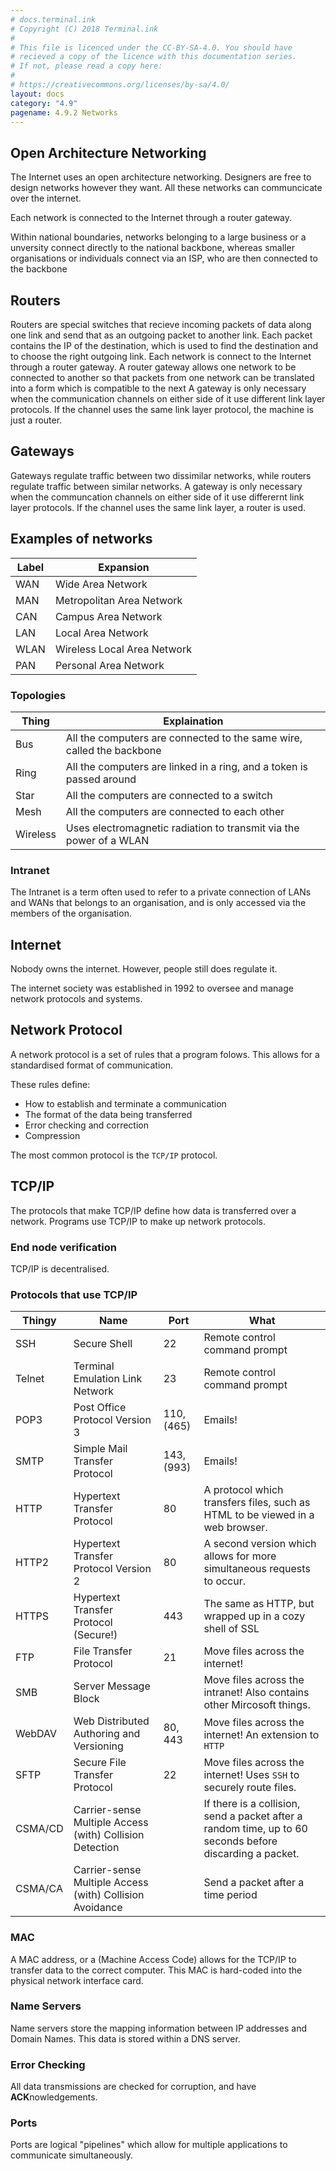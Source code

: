 ```yaml
---
# docs.terminal.ink
# Copyright (C) 2018 Terminal.ink
#
# This file is licenced under the CC-BY-SA-4.0. You should have
# recieved a copy of the licence with this documentation series.
# If not, please read a copy here:
#
# https://creativecommons.org/licenses/by-sa/4.0/
layout: docs
category: "4.9"
pagename: 4.9.2 Networks
---
```


## Open Architecture Networking
The Internet uses an open architecture networking.
Designers are free to design networks however they want.
All these networks can communcicate over the internet.

Each network is connected to the Internet through a router gateway.

Within national boundaries, networks belonging to a large business or a unversity connect directly to the national backbone,
whereas smaller organisations or individuals connect via an ISP, who are then connected to the backbone

## Routers
Routers are special switches that recieve incoming packets of data along one link and send that as an outgoing packet to another link.
Each packet contains the IP of the destination, which is used to find the destination and to choose the right outgoing link.
Each network is connect to the Internet through a router gateway.
A router gateway allows one network to be connected to another so that packets from one network can be translated into a form which is compatible to the next
A gateway is only necessary when the communication channels on either side of it use different link layer protocols.
If the channel uses the same link layer protocol, the machine is just a router.

## Gateways
Gateways regulate traffic between two dissimilar networks, while routers regulate traffic between similar networks.
A gateway is only necessary when the communcation channels on either side of it use differernt link layer protocols.
If the channel uses the same link layer, a router is used.

## Examples of networks

Label | Expansion
----- | ----------
WAN   | Wide Area Network
MAN   | Metropolitan Area Network
CAN   | Campus Area Network
LAN   | Local Area Network
WLAN  | Wireless Local Area Network
PAN   | Personal Area Network

### Topologies

Thing    | Explaination
-------- | -------------------
Bus      | All the computers are connected to the same wire, called the backbone
Ring     | All the computers are linked in a ring, and a token is passed around
Star     | All the computers are connected to a switch
Mesh     | All the computers are connected to each other
Wireless | Uses electromagnetic radiation to transmit via the power of a WLAN

### Intranet
The Intranet is a term often used to refer to a private connection of LANs and WANs that belongs to an organisation,
and is only accessed via the members of the organisation.

## Internet
Nobody owns the internet. However, people still does regulate it.

The internet society was established in 1992 to oversee and manage network protocols and systems.

## Network Protocol
A network protocol is a set of rules that a program folows.
This allows for a standardised format of communication.

These rules define:
- How to establish and terminate a communication
- The format of the data being transferred
- Error checking and correction
- Compression

The most common protocol is the `TCP/IP` protocol.

## TCP/IP
The protocols that make TCP/IP define how data is transferred over a network.
Programs use TCP/IP to make up network protocols.

### End node verification
TCP/IP is decentralised.

### Protocols that use TCP/IP

Thingy  | Name                                                     | Port         | What
------- | -------------------------------------------------------- | ------------ | -------------------
SSH     | Secure Shell                                             | 22           | Remote control command prompt
Telnet  | Terminal Emulation Link Network                          | 23           | Remote control command prompt
POP3    | Post Office Protocol Version 3                           | 110, (465)   | Emails!
SMTP    | Simple Mail Transfer Protocol                            | 143, (993)   | Emails!
HTTP    | Hypertext Transfer Protocol                              | 80           | A protocol which transfers files, such as HTML to be viewed in a web browser.
HTTP2   | Hypertext Transfer Protocol Version 2                    | 80           | A second version which allows for more simultaneous requests to occur.
HTTPS   | Hypertext Transfer Protocol (Secure!)                    | 443          | The same as HTTP, but wrapped up in a cozy shell of SSL
FTP     | File Transfer Protocol                                   | 21           | Move files across the internet!
SMB     | Server Message Block                                     |              | Move files across the intranet! Also contains other Mircosoft things.
WebDAV  | Web Distributed Authoring and Versioning                 | 80, 443      | Move files across the internet! An extension to `HTTP`
SFTP    | Secure File Transfer Protocol                            | 22           | Move files across the internet! Uses `SSH` to securely route files.
CSMA/CD | Carrier-sense Multiple Access (with) Collision Detection |              | If there is a collision, send a packet after a random time, up to 60 seconds before discarding a packet.
CSMA/CA | Carrier-sense Multiple Access (with) Collision Avoidance |              | Send a packet after a time period

### MAC
A MAC address, or a (Machine Access Code) allows for the TCP/IP to transfer data to the correct computer.
This MAC is hard-coded into the physical network interface card.

### Name Servers
Name servers store the mapping information between IP addresses and Domain Names.
This data is stored within a DNS server.

### Error Checking
All data transmissions are checked for corruption, and have **ACK**nowledgements.

### Ports
Ports are logical "pipelines" which allow for multiple applications to communicate simultaneously.

